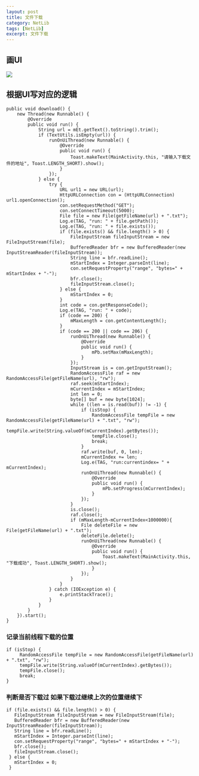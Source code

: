 ```yaml
---
layout: post
title: 文件下载 
category: NetLib
tags: [NetLib]
excerpt: 文件下载 
---
```


## 画UI  ##

![](http://www.nangongyibin.com/assets/images/Android/NetLib/1.png)

## 根据UI写对应的逻辑 ##

    
    public void download() {
        new Thread(new Runnable() {
            @Override
            public void run() {
                String url = mEt.getText().toString().trim();
                if (TextUtils.isEmpty(url)) {
                    runOnUiThread(new Runnable() {
                        @Override
                        public void run() {
                            Toast.makeText(MainActivity.this, "请输入下载文件的地址", Toast.LENGTH_SHORT).show();
                        }
                    });
                } else {
                    try {
                        URL url1 = new URL(url);
                        HttpURLConnection con = (HttpURLConnection) url1.openConnection();
                        con.setRequestMethod("GET");
                        con.setConnectTimeout(5000);
                        File file = new File(getFileName(url) + ".txt");
                        Log.e(TAG, "run: " + file.getPath());
                        Log.e(TAG, "run: " + file.exists());
                        if (file.exists() && file.length() > 0) {
                            FileInputStream fileInputStream = new FileInputStream(file);
                            BufferedReader bfr = new BufferedReader(new InputStreamReader(fileInputStream));
                            String line = bfr.readLine();
                            mStartIndex = Integer.parseInt(line);
                            con.setRequestProperty("range", "bytes=" + mStartIndex + "-");
                            bfr.close();
                            fileInputStream.close();
                        } else {
                            mStartIndex = 0;
                        }
                        int code = con.getResponseCode();
                        Log.e(TAG, "run: " + code);
                        if (code == 200) {
                            mMaxLength = con.getContentLength();
                        }
                        if (code == 200 || code == 206) {
                            runOnUiThread(new Runnable() {
                                @Override
                                public void run() {
                                    mPb.setMax(mMaxLength);
                                }
                            });
                            InputStream is = con.getInputStream();
                            RandomAccessFile raf = new RandomAccessFile(getFileName(url), "rw");
                            raf.seek(mStartIndex);
                            mCurrentIndex = mStartIndex;
                            int len = 0;
                            byte[] buf = new byte[1024];
                            while ((len = is.read(buf)) != -1) {
                                if (isStop) {
                                    RandomAccessFile tempFile = new RandomAccessFile(getFileName(url) + ".txt", "rw");
                                    tempFile.write(String.valueOf(mCurrentIndex).getBytes());
                                    tempFile.close();
                                    break;
                                }
                                raf.write(buf, 0, len);
                                mCurrentIndex += len;
                                Log.e(TAG, "run:currentindex= " + mCurrentIndex);
                                runOnUiThread(new Runnable() {
                                    @Override
                                    public void run() {
                                        mPb.setProgress(mCurrentIndex);
                                    }
                                });
                            }
                            is.close();
                            raf.close();
                            if (mMaxLength-mCurrentIndex<1000000){
                                File deleteFile = new File(getFileName(url) + ".txt");
                                deleteFile.delete();
                                runOnUiThread(new Runnable() {
                                    @Override
                                    public void run() {
                                        Toast.makeText(MainActivity.this, "下载成功", Toast.LENGTH_SHORT).show();
                                    }
                                });
                            }
                        }
                    } catch (IOException e) {
                        e.printStackTrace();
                    }
                }
            }
        }).start();
    }

### 记录当前线程下载的位置 ###

    if (isStop) {
         RandomAccessFile tempFile = new RandomAccessFile(getFileName(url) + ".txt", "rw");
         tempFile.write(String.valueOf(mCurrentIndex).getBytes());
         tempFile.close();
         break;
    }

### 判断是否下载过 如果下载过继续上次的位置继续下 ###


    if (file.exists() && file.length() > 0) {
       FileInputStream fileInputStream = new FileInputStream(file);
       BufferedReader bfr = new BufferedReader(new InputStreamReader(fileInputStream));
       String line = bfr.readLine();
       mStartIndex = Integer.parseInt(line);
       con.setRequestProperty("range", "bytes=" + mStartIndex + "-");
       bfr.close();
       fileInputStream.close();
     } else {
       mStartIndex = 0;
     }    